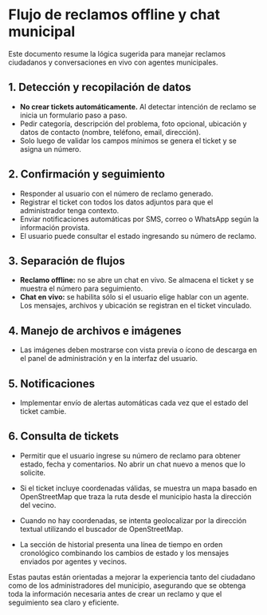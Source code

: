 # Flujo de reclamos offline y chat municipal

Este documento resume la lógica sugerida para manejar reclamos ciudadanos y conversaciones en vivo con agentes municipales.

## 1. Detección y recopilación de datos
- **No crear tickets automáticamente.** Al detectar intención de reclamo se inicia un formulario paso a paso.
- Pedir categoría, descripción del problema, foto opcional, ubicación y datos de contacto (nombre, teléfono, email, dirección).
- Solo luego de validar los campos mínimos se genera el ticket y se asigna un número.

## 2. Confirmación y seguimiento
- Responder al usuario con el número de reclamo generado.
- Registrar el ticket con todos los datos adjuntos para que el administrador tenga contexto.
- Enviar notificaciones automáticas por SMS, correo o WhatsApp según la información provista.
- El usuario puede consultar el estado ingresando su número de reclamo.

## 3. Separación de flujos
- **Reclamo offline:** no se abre un chat en vivo. Se almacena el ticket y se muestra el número para seguimiento.
- **Chat en vivo:** se habilita sólo si el usuario elige hablar con un agente. Los mensajes, archivos y ubicación se registran en el ticket vinculado.

## 4. Manejo de archivos e imágenes
- Las imágenes deben mostrarse con vista previa o ícono de descarga en el panel de administración y en la interfaz del usuario.

## 5. Notificaciones
- Implementar envío de alertas automáticas cada vez que el estado del ticket cambie.

## 6. Consulta de tickets
- Permitir que el usuario ingrese su número de reclamo para obtener estado, fecha y comentarios. No abrir un chat nuevo a menos que lo solicite.

- Si el ticket incluye coordenadas válidas, se muestra un mapa basado en OpenStreetMap que traza la ruta desde el municipio hasta la dirección del vecino.
- Cuando no hay coordenadas, se intenta geolocalizar por la dirección textual utilizando el buscador de OpenStreetMap.
- La sección de historial presenta una línea de tiempo en orden cronológico combinando los cambios de estado y los mensajes enviados por agentes y vecinos.

Estas pautas están orientadas a mejorar la experiencia tanto del ciudadano como de los administradores del municipio, asegurando que se obtenga toda la información necesaria antes de crear un reclamo y que el seguimiento sea claro y eficiente.
